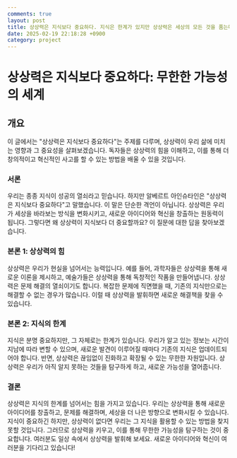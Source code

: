 ```yaml
---
comments: true
layout: post
title: 상상력은 지식보다 중요하다. 지식은 한계가 있지만 상상력은 세상의 모든 것을 품는다.에 대한 블로그 글
date: 2025-02-19 22:18:28 +0900
category: project
---
```


# 상상력은 지식보다 중요하다: 무한한 가능성의 세계

## 개요
이 글에서는 "상상력은 지식보다 중요하다"는 주제를 다루며, 상상력이 우리 삶에 미치는 영향과 그 중요성을 살펴보겠습니다. 독자들은 상상력의 힘을 이해하고, 이를 통해 더 창의적이고 혁신적인 사고를 할 수 있는 방법을 배울 수 있을 것입니다.

### 서론
우리는 종종 지식이 성공의 열쇠라고 믿습니다. 하지만 알베르트 아인슈타인은 "상상력은 지식보다 중요하다"고 말했습니다. 이 말은 단순한 격언이 아닙니다. 상상력은 우리가 세상을 바라보는 방식을 변화시키고, 새로운 아이디어와 혁신을 창출하는 원동력이 됩니다. 그렇다면 왜 상상력이 지식보다 더 중요할까요? 이 질문에 대한 답을 찾아보겠습니다.

### 본론 1: 상상력의 힘
상상력은 우리가 현실을 넘어서는 능력입니다. 예를 들어, 과학자들은 상상력을 통해 새로운 이론을 제시하고, 예술가들은 상상력을 통해 독창적인 작품을 만들어냅니다. 상상력은 문제 해결의 열쇠이기도 합니다. 복잡한 문제에 직면했을 때, 기존의 지식만으로는 해결할 수 없는 경우가 많습니다. 이럴 때 상상력을 발휘하면 새로운 해결책을 찾을 수 있습니다. 

### 본론 2: 지식의 한계
지식은 분명 중요하지만, 그 자체로는 한계가 있습니다. 우리가 알고 있는 정보는 시간이 지남에 따라 변할 수 있으며, 새로운 발견이 이루어질 때마다 기존의 지식은 업데이트되어야 합니다. 반면, 상상력은 끊임없이 진화하고 확장될 수 있는 무한한 자원입니다. 상상력은 우리가 아직 알지 못하는 것들을 탐구하게 하고, 새로운 가능성을 열어줍니다. 

### 결론
상상력은 지식의 한계를 넘어서는 힘을 가지고 있습니다. 우리는 상상력을 통해 새로운 아이디어를 창출하고, 문제를 해결하며, 세상을 더 나은 방향으로 변화시킬 수 있습니다. 지식이 중요하긴 하지만, 상상력이 없다면 우리는 그 지식을 활용할 수 있는 방법을 찾지 못할 것입니다. 그러므로 상상력을 키우고, 이를 통해 무한한 가능성을 탐구하는 것이 중요합니다. 여러분도 일상 속에서 상상력을 발휘해 보세요. 새로운 아이디어와 혁신이 여러분을 기다리고 있습니다!